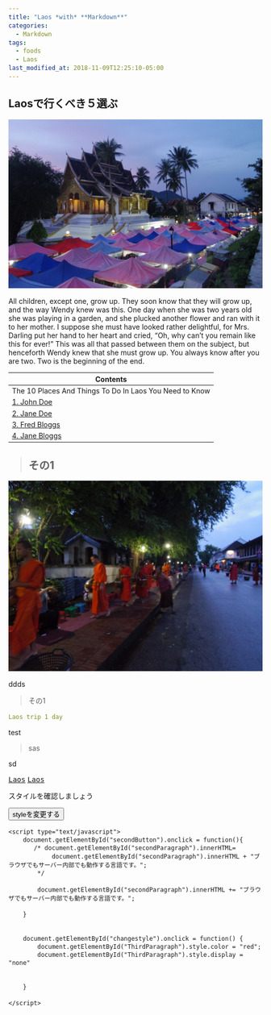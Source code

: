 ```yaml
---
title: "Laos *with* **Markdown**"
categories:
  - Markdown
tags:
  - foods
  - Laos
last_modified_at: 2018-11-09T12:25:10-05:00
---
```

## Laosで行くべき５選ぶ
<img src="/assets/images/Laostop.jpg" class="align-center" alt="" width="700">

All children, except one, grow up. They soon know that they will grow up, and the way Wendy knew was this. One day when she was two years old she was playing in a garden, and she plucked another flower and ran with it to her mother. I suppose she must have looked rather delightful, for Mrs. Darling put her hand to her heart and cried, “Oh, why can’t you remain like this for ever!” This was all that passed between them on the subject, but henceforth Wendy knew that she must grow up. You always know after you are two. Two is the beginning of the end.


| Contents        |
| --------         |
| The 10 Places And Things To Do In Laos You Need to Know |
|  [1. John Doe](#)    |         
|   [2. Jane Doe](#)    |         
|  [3. Fred Bloggs](#) |         
|  [4. Jane Bloggs](#) |                            |


> ## その1

<img src="/assets/images/IMGP1950.JPG" class="align-center" alt="" width="700">

ddds
> その1

```yaml
Laos trip 1 day
```


test

>sas

sd
 
[<kbd>Laos</kbd>](#) [<kbd>Laos</kbd>](#)



<body>
    <p id="thirdParagraph">スタイルを確認しましょう</p>
    <button id="changestyle">styleを変更する</button>
    
    <script type="text/javascript">
        document.getElementById("secondButton").onclick = function(){
           /* document.getElementById("secondParagraph").innerHTML=
                document.getElementById("secondParagraph").innerHTML + "ブラウザでもサーバー内部でも動作する言語です。";
            */
            
            document.getElementById("secondParagraph").innerHTML += "ブラウザでもサーバー内部でも動作する言語です。";
            
        }
        
        
        document.getElementById("changestyle").onclick = function() {
            document.getElementById("ThirdParagraph").style.color = "red";
            document.getElementById("ThirdParagraph").style.display = "none"
            
            
        }
        
    </script>
</body>
